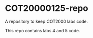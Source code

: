 # COT20000125-repo
 A repository to keep COT2000 labs code.

 This repo contains labs 4 and 5 code.
